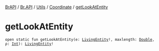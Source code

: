 [BrAPI](../../../index.md) / [Br.API](../../index.md) / [Utils](../index.md) / [Coordinate](index.md) / [getLookAtEntity](./get-look-at-entity.md)

# getLookAtEntity

`open static fun getLookAtEntity(e: `[`LivingEntity`](https://hub.spigotmc.org/javadocs/spigot/org/bukkit/entity/LivingEntity.html)`!, maxlength: `[`Double`](https://kotlinlang.org/api/latest/jvm/stdlib/kotlin/-double/index.html)`, ρ: `[`Int`](https://kotlinlang.org/api/latest/jvm/stdlib/kotlin/-int/index.html)`): `[`LivingEntity`](https://hub.spigotmc.org/javadocs/spigot/org/bukkit/entity/LivingEntity.html)`!`